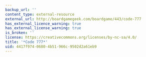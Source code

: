 ```yaml
---
backup_url: ''
content_type: external-resource
external_url: http://boardgamegeek.com/boardgame/443/code-777
has_external_licence_warning: true
has_external_license_warning: true
is_broken: ''
license: https://creativecommons.org/licenses/by-nc-sa/4.0/
title: '*Code 777*'
uid: 4417f974-0680-4b51-966c-9502d2a61eb9
---
```

